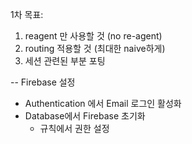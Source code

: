 1차 목표:
1. reagent 만 사용할 것 (no re-agent)
2. routing 적용할 것 (최대한 naive하게)
2. 세션 관련된 부분 포팅


--
Firebase 설정
 - Authentication 에서 Email 로그인 활성화
 - Database에서 Firebase 초기화
   - 규칙에서 권한 설정 